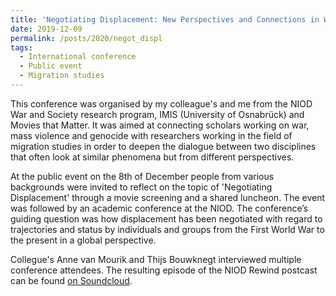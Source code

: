 ```yaml
---
title: 'Negotiating Displacement: New Perspectives and Connections in War, Migration and Refugee Studies'
date: 2019-12-09
permalink: /posts/2020/negot_displ
tags:
  - International conference
  - Public event
  - Migration studies
---
```

This conference was organised by my colleague's and me from the NIOD War and Society research program, IMIS (University of Osnabrück) and Movies that Matter. It was aimed at connecting scholars working on war, mass violence and genocide with researchers working in the field of migration studies in order to deepen the dialogue between two disciplines that often look at similar phenomena but from different perspectives.

At the public event on the 8th of December people from various backgrounds were invited to reflect on the topic of 'Negotiating Displacement' through a movie screening
and a shared luncheon. The event was followed by an academic conference at the NIOD. The conference’s guiding question was how displacement has been negotiated with regard to trajectories and status by individuals and groups from the First World War to the present in a global perspective.

Collegue's Anne van Mourik and Thijs Bouwknegt interviewed multiple conference attendees. 
The resulting episode of the NIOD Rewind postcast can be found
<a href="https://soundcloud.com/niod_rewind_podcast/niod-rewind-episode-4-negotiating-displacement">on Soundcloud</a>.



